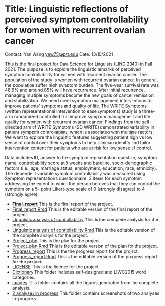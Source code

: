 # Title: Linguistic reflections of perceived symptom controllability for women with recurrent ovarian cancer

Contact: Yan Wang yaw75@pitt.edu 
Date: 13/10/2021

This is the final project for Data Science for Linguists (LING 2340) in Fall 2021. The purpose is to explore the linguistic remarks of perceived symptom controllability for women with recurrent ovarian cancer. 
The population of the study is women with recurrent ovarian cancer. In general, the population suffer high symptom burden.  The five-year survival rate was 48.6% and around 85% will have recurrence. After initial recurrence, managing multiple symptoms become the new goals of cancer remission and stabilization. We need novel symptom management interventions to improve patients’ symptoms and quality of life. The WRITE Symptoms (written representational intervention to ease symptoms) study  is a three-arm randomized controlled trial improve symptom management and life quality for women with recurrent ovarian cancer. Findings from the self-directed arm of  WRITE Symptoms (SD WRITE) demonstrated variability in patient symptom controllability, which is associated with multiple factors. We want to explore the linguistic features suggesting patient high vs low sense of control over their symptoms to help clinician idenitfy and tailor intervention content for patients who are at risk for low sense of control. 

Data includes ID, answer to the symptom reprsentation question, symptom name, controbability score at 8 weeks and baseline, socio-demographic factors (i.e., age, marriage status, employment, education, race, ethnicity). 
The dependent variable symptom controllability was measured using Symptom representations questionnaire. 
3 items for each symptom addressing the extent to which the person believes that they can control the symptom on a 5- point Likert-type scale of 0 (strongly disagree) to 4 (strongly agree). 

* [**Final_report**](https://github.com/Data-Sci-2021/Linguistic-reflection-of-perceived-symptom-controllability/blob/main/final_report.md) This is the final report of the project. 
* [Final_report.Rmd](https://github.com/Data-Sci-2021/Linguistic-reflection-of-perceived-symptom-controllability/blob/main/final_report.Rmd) This is the editable version of the final report of the project. 
* [Linguistic analysis of controllability](https://github.com/Data-Sci-2021/Linguistic-reflection-of-perceived-symptom-controllability/blob/main/Linguistic-analysis-for-symptom-controllability.md) This is the complete analysis for the project. 
* [Linguistic analysis of controllability.Rmd](https://github.com/Data-Sci-2021/Linguistic-reflection-of-perceived-symptom-controllability/blob/main/Linguistic%20analysis%20for%20symptom%20controllability.Rmd) This is the editable version of the complete analysis for the project. 
* [Project_plan](https://github.com/Data-Sci-2021/Linguistic-reflection-of-perceived-symptom-controllability/blob/main/project_plan.md) This is the plan for the project. 
* [Project_plan.Rmd](https://github.com/Data-Sci-2021/Linguistic-reflection-of-perceived-symptom-controllability/blob/main/project_plan.Rmd) This is the editable version of the plan for the project.
* [Progress_report](https://github.com/Data-Sci-2021/Linguistic-reflection-of-perceived-symptom-controllability/blob/main/progress_report.md) This is the the progress report for the project.
* [Progress_report.Rmd](https://github.com/Data-Sci-2021/Linguistic-reflection-of-perceived-symptom-controllability/blob/main/progress_report.Rmd) This is the editable version of the progress report for the project.
* [LICENSE](https://github.com/Data-Sci-2021/Linguistic-reflection-of-perceived-symptom-controllability/blob/main/LICENSE.md) This is the licence for the project. 
* [Dictionary](https://github.com/Data-Sci-2021/Linguistic-reflection-of-perceived-symptom-controllability/tree/main/Dictionary) This folder includes self-designed and LIWC2015 word categories. 
* [images](https://github.com/Data-Sci-2021/Linguistic-reflection-of-perceived-symptom-controllability/tree/main/images) This folder contains all the figures generated from the complete analysis. 
* [2 analyses in progress](https://github.com/Data-Sci-2021/Linguistic-reflection-of-perceived-symptom-controllability/tree/main/2%20analyses%20in%20progress) This folder contains screenshots of two analyses in-progress.  






